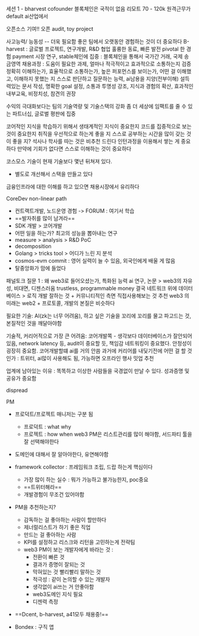 
세션 1 - bharvest cofounder
블록체인은 국적이 없음
리모트
70 - 120k
원격근무가 default
ai산업에서

오픈소스 기여!!
오픈 audit, toy project

사고능력/ 능동성 -- 더욱 필요함
좋은 팀에서 오랫동안 경험하는 것이 더 중요하다
B-harvest : 글로벌 프로젝트, 연구개발, R&D 협업
훌륭한 동료, 빠른 발전
pivotal 한 경험
payment 시장 연구, 
stable체인에 집중 : 블록체인을 통해서 국가간 거래, 국제 송금영역
채용과정 : 도움이 필요한 과제, 얼마나 적극적이고 효과적으로 소통하는지 검증
	정확히 이해하는가, 효율적으로 소통하는가, 높은 퍼포먼스를 보이는가, 어떤 걸 이해했고, 이해하지 못했는 지 스스로 판단하고 질문하는 능력, ai남용을 지양(전부이해)
	설득력있는 문서 작성, 명확한 goal 설정, 소통과 투명성 강조, 지식과 경험의 확산, 효과적인 내부교육, 비정치성, 참견의 권장

수익의 극대화보다는 팀의 기술역량 및 기술스택의 강화
좀 더 세상에 임팩트를 줄 수 있는 파트너십, 글로벌 평판에 집중

코어적인 지식을 학습하기 위해서 생태계적인 지식이 중요한지 코드를 집중적으로 보는 것이 중요한지
취직을 우선적으로 하는게 좋을 지 스스로 공부하는 시간을 많이 갖는 것이 좋을 지?
	석사나 학사를 따는 것은 비추천 드린다
	인턴과정을 이용해서 쌓는 게 중요하다
	만약에 기회가 없다면 스스로 이해하는 것이 중요하다

코스모스 기술이 현재 기술보다 몇년 뒤쳐져 있다.
- 별도로 개선해서 스택을 만들고 있다

금융인프라에 대한 이해를 하고 있으면 채용시장에서 유리하다


CoreDev
non-linear path
- 컨트랙트개발, 노드운영 경험 -> FORUM : 여기서 학습
- ==발자취를 많이 남겨라==
- SDK 개발 > 코어개발
- 어떤 일을 하는가? 최고의 성능을 뽑아내는 연구
- measure > analysis > R&D PoC
- decomposition 
- Golang > tricks tool > 어디가 느린 지 분석
- cosmos-evm commit : 영어 실력이 늘 수 있음, 외국인에게 배울 게 많음
- 탈중앙화가 맘에 들었다

패널토크
질문 1 : 왜 web3로 들어오셨는가, 특화된 능력
	ai 연구, 논문 > web3의 자유성, 비대면, 디젠스러움
	trustless, programmable money
	결국 네트워크 위에 데이터베이스 > 로직
	개발 잘하는 것 + 커뮤니티적인 측면
	직접사용해보는 것 추천
	web3 의 미래는 web2 + 프로토콜, 개발의 본질은 비슷하다

필요한 기술:
	AI(zk는 너무 어려움), 하고 싶은 기술을 꼬리에 꼬리를 물고 파고드는 것, 본질적인 것을 깨달아야함

기술적, 커리어적으로 가장 큰 어려움:
	 코어개발쪽 - 생각보다 데이터베이스가 잘안되어있음, network latency 등, audit이 중요할 듯, 책임감
	 네트워킹이 중요했다.
	 안정성이 굉장히 중요함. 코어개발할떄 ai를 거의 안씀
	 과거에 커리어를 내딫기전에 어떤 걸 할 것인가 : 트위터, ai많이 사용해도 됨, 가능하면 오프라인 행사 밋업 추천

업계에 남아있는 이유 : 똑똑하고 이상한 사람들을 국경없이 만날 수 있다.
성과증명 및 공유가 중요함

dispread

PM
- 프로덕트/프로젝트 매니저는 구분 됨
	- 프로덕트 : what why
	- 프로젝트 : how when
		web3 PM은 리스트관리를 많이 해야함, 서드파티 툴을 잘 선택해야한다
- 도메인에 대해서 잘 알아야한다, 유연해야함
- framework collector : 프레임워크 조립, 드랍 하는게 핵심이다
	- 가장 많이 하는 실수 : 뭐가 가능하고 불가능한지, poc중요
	- ==트위터해라==
	- 개발경험이 무조건 있어야함

- PM을 추천하는지?
	- 감독하는 걸 좋아하는 사람이 할만하다
	- 제너럴리스트가 하기 좋은 직업
	- 만드는 걸 좋아하는 사람
	- KPI를 설정하고 리스크와 리턴을 고민하는게 전략팀
	- web3 PM이 보는 개발자에게 바라는 것 : 
		- 전환이 빠른 것
		- 결과가 증명이 잘되는 것
		- 막혀있는 것 빨리빨리 말하는 것
		- 적극성 : 같이 논의할 수 있는 개발자
		- 생각없이 ai쓰는 거 안좋아함
		- web3도메인 지식 필요
		- 디젠력 측정
- ==Dcent, b-harvest, a41모두 채용중!==
- Bondex : 구직 앱
